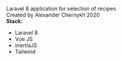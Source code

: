 Laravel 8 application for selection of recipes <br>
Created by Alexander Chernykh 2020 <br>
<b>Stack:</b>
<ul>
  <li>Laravel 8</li>
  <li>Vue JS</li>
  <li>InertiaJS</li>
  <li>Tailwind</li>
</ul>
